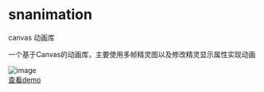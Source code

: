 # snanimation
canvas 动画库

一个基于Canvas的动画库，主要使用多帧精灵图以及修改精灵显示属性实现动画

 ![image](https://yanglang1987500.github.io/SN-Animation/src/Animate/gif/gifbg.png)<br>
 <a href="https://yanglang1987500.github.io/SN-Animation/index.html">查看demo</a> 
